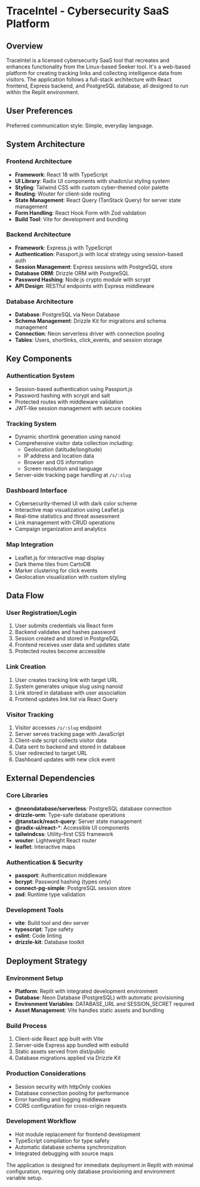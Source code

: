 # TraceIntel - Cybersecurity SaaS Platform

## Overview

TraceIntel is a licensed cybersecurity SaaS tool that recreates and enhances functionality from the Linux-based Seeker tool. It's a web-based platform for creating tracking links and collecting intelligence data from visitors. The application follows a full-stack architecture with React frontend, Express backend, and PostgreSQL database, all designed to run within the Replit environment.

## User Preferences

Preferred communication style: Simple, everyday language.

## System Architecture

### Frontend Architecture
- **Framework**: React 18 with TypeScript
- **UI Library**: Radix UI components with shadcn/ui styling system
- **Styling**: Tailwind CSS with custom cyber-themed color palette
- **Routing**: Wouter for client-side routing
- **State Management**: React Query (TanStack Query) for server state management
- **Form Handling**: React Hook Form with Zod validation
- **Build Tool**: Vite for development and bundling

### Backend Architecture
- **Framework**: Express.js with TypeScript
- **Authentication**: Passport.js with local strategy using session-based auth
- **Session Management**: Express sessions with PostgreSQL store
- **Database ORM**: Drizzle ORM with PostgreSQL
- **Password Hashing**: Node.js crypto module with scrypt
- **API Design**: RESTful endpoints with Express middleware

### Database Architecture
- **Database**: PostgreSQL via Neon Database
- **Schema Management**: Drizzle Kit for migrations and schema management
- **Connection**: Neon serverless driver with connection pooling
- **Tables**: Users, shortlinks, click_events, and session storage

## Key Components

### Authentication System
- Session-based authentication using Passport.js
- Password hashing with scrypt and salt
- Protected routes with middleware validation
- JWT-like session management with secure cookies

### Tracking System
- Dynamic shortlink generation using nanoid
- Comprehensive visitor data collection including:
  - Geolocation (latitude/longitude)
  - IP address and location data
  - Browser and OS information
  - Screen resolution and language
- Server-side tracking page handling at `/s/:slug`

### Dashboard Interface
- Cybersecurity-themed UI with dark color scheme
- Interactive map visualization using Leaflet.js
- Real-time statistics and threat assessment
- Link management with CRUD operations
- Campaign organization and analytics

### Map Integration
- Leaflet.js for interactive map display
- Dark theme tiles from CartoDB
- Marker clustering for click events
- Geolocation visualization with custom styling

## Data Flow

### User Registration/Login
1. User submits credentials via React form
2. Backend validates and hashes password
3. Session created and stored in PostgreSQL
4. Frontend receives user data and updates state
5. Protected routes become accessible

### Link Creation
1. User creates tracking link with target URL
2. System generates unique slug using nanoid
3. Link stored in database with user association
4. Frontend updates link list via React Query

### Visitor Tracking
1. Visitor accesses `/s/:slug` endpoint
2. Server serves tracking page with JavaScript
3. Client-side script collects visitor data
4. Data sent to backend and stored in database
5. User redirected to target URL
6. Dashboard updates with new click event

## External Dependencies

### Core Libraries
- **@neondatabase/serverless**: PostgreSQL database connection
- **drizzle-orm**: Type-safe database operations
- **@tanstack/react-query**: Server state management
- **@radix-ui/react-***: Accessible UI components
- **tailwindcss**: Utility-first CSS framework
- **wouter**: Lightweight React router
- **leaflet**: Interactive maps

### Authentication & Security
- **passport**: Authentication middleware
- **bcrypt**: Password hashing (types only)
- **connect-pg-simple**: PostgreSQL session store
- **zod**: Runtime type validation

### Development Tools
- **vite**: Build tool and dev server
- **typescript**: Type safety
- **eslint**: Code linting
- **drizzle-kit**: Database toolkit

## Deployment Strategy

### Environment Setup
- **Platform**: Replit with integrated development environment
- **Database**: Neon Database (PostgreSQL) with automatic provisioning
- **Environment Variables**: DATABASE_URL and SESSION_SECRET required
- **Asset Management**: Vite handles static assets and bundling

### Build Process
1. Client-side React app built with Vite
2. Server-side Express app bundled with esbuild
3. Static assets served from dist/public
4. Database migrations applied via Drizzle Kit

### Production Considerations
- Session security with httpOnly cookies
- Database connection pooling for performance
- Error handling and logging middleware
- CORS configuration for cross-origin requests

### Development Workflow
- Hot module replacement for frontend development
- TypeScript compilation for type safety
- Automatic database schema synchronization
- Integrated debugging with source maps

The application is designed for immediate deployment in Replit with minimal configuration, requiring only database provisioning and environment variable setup.